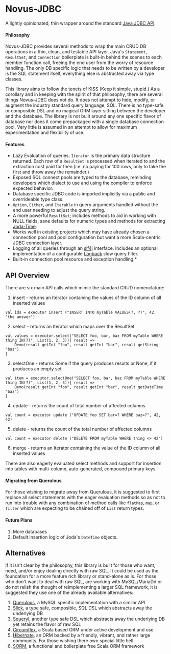 # Novus-JDBC

A lightly opinionated, thin wrapper around the standard [Java JDBC API].

#### Philosophy

Novus-JDBC provides several methods to wrap the main CRUD DB operations in a thin, clean, and testable API layer. Java's `Statement`, `ResultSet`, and `Connection` boilerplate is built-in behind the scenes to each member function call, freeing the end user from the worry of resource handling. The only DB specific logic that needs to be written by a developer is the SQL statement itself, everything else is abstracted away via type classes.

This library aims to follow the tenets of KISS (Keep it simple, stupid.) As a corollary and in keeping with the spirit of that philosophy, there are several things Novus-JDBC does not do. It does not attempt to hide, modify, or augment the industry standard query language, SQL. There is no type-safe or composible DSL and no magical ORM layer sitting between the developer and the database. The library is not built around any one specific flavor of database nor does it come prepackaged with a single database connection pool. Very little is assumed in an attempt to allow for maximum experimentation and flexibility of use.

#### Features

 * Lazy Evaluation of queries. `Iterator` is the primary data structure returned. Each row of a `ResultSet` is processed when iterated to and the extraction cost paid for then (i.e. no paying for 100 rows, only to take the first and throw away the remainder.)
 * Exposed SQL connect pools are typed to the database, reminding developers which dialect to use and using the compiler to enforce expected behavior.
 * Database specific JDBC code is imported implicitly via a public and overrideable type class.
 * `Option`, `Either`, and `Iterable` in query arguments handled without the end user needing to adjust the query string.
 * A more powerful `ResultSet`; includes methods to aid in working with NULL fields, sane defaults for numeric types and methods for extracting [Joda-Time].
 * Works well in existing projects which may have already chosen a connection pool and pool configuration but want a more Scala-centric JDBC connection layer.
 * Logging of all queries through an [slf4j] interface. Includes an optional implementation of a configurable [Logback] slow query filter.
 * Built-in connection pool resource and exception handling.*

## API Overview

There are six main API calls which mimic the standard CRUD nomenclature:

 1. insert - returns an Iterator containing the values of the ID column of all inserted values
```
val ids = executor insert ("INSERT INTO myTable VALUES(?, ?)", 42, "the answer")
```

 2. select - returns an Iterator which maps over the ResultSet
```
val values = executor.select("SELECT foo, bar, baz FROM myTable WHERE thing IN(?)", List(1, 2, 3)){ result =>
    Demo(result getInt "foo", result getInt "bar", result getString "baz")
}
```

 3. selectOne - returns Some if the query produces results or None, if it produces an empty set
```
val item = executor.selectOne("SELECT foo, bar, baz FROM myTable WHERE thing IN(?)", List(1, 2, 3)){ result =>
    Demo(result getInt "foo", result getInt "bar", result getDateTime "baz")
}
```

 4. update - returns the count of total number of affected columns
```
val count = executor update ("UPDATE foo SET bar=? WHERE baz=?", 42, 42)
```

 5. delete - returns the count of the total number of affected columns
```
val count = executor delete ("DELETE FROM myTable WHERE thing <> 42")
```

 6. merge - returns an Iterator containing the value of the ID column of all inserted values 

There are also eagerly evaluated select methods and support for insertion into tables with multi-column, auto-generated, compound primary keys.

#### Migrating from Querulous

For those wishing to migrate away from Querulous, it is suggested to first replace all select statements with the eager evaluation methods so as not to run into trouble with any combination of method calls like `flatMap`, `map`, or `filter` which are expecting to be chained off of `List` return types.

#### Future Plans

 1. More databases
 2. Default insertion logic of Joda's `DateTime` objects.

## Alternatives

If it isn't clear by the philosophy, this library is built for those who want, need, and/or enjoy dealing directly with raw SQL. It could be used as the foundation for a more feature rich library or stand-alone as is. For those who don't want to deal with raw SQL, are working with MySQL/MariaDd or do not relish the thought of reimplementing a larger SQL framework, it is suggested they use one of the already available alternatives:

 1. [Querulous], a MySQL specific implementation with a similar API
 2. [Slick], a type safe, composible, SQL DSL which abstracts away the underlying DB
 3. [Squeryl], another type safe DSL which abstracts away the underlying DB yet retains the flavor of raw SQL
 4. [Circumflex], a Scala based ORM under active development and use
 5. [Hibernate], an ORM backed by a friendly, vibrant, and rather large community. For those wishing there own special little hell.
 6. [SORM], a functional and boilerplate free Scala ORM framework


[Java JDBC API]: http://docs.oracle.com/javase/tutorial/jdbc/overview/index.html
[Joda-Time]: http://joda-time.sourceforge.net/
[slf4j]: http://www.slf4j.org/
[Logback]: http://logback.qos.ch/
[Querulous]: https://github.com/twitter/querulous
[Slick]: http://slick.typesafe.com/
[Squeryl]: http://squeryl.org/
[Circumflex]: https://github.com/inca/circumflex
[Hibernate]: http://www.hibernate.org/
[SORM]: http://sorm-framework.org/
